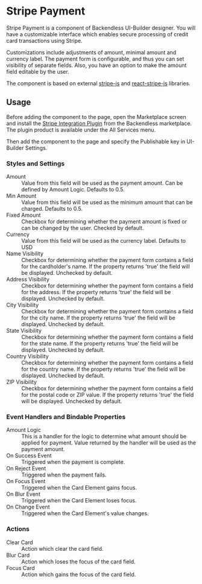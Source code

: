 # Stripe Payment

Stripe Payment is a component of Backendless UI-Builder designer. You will have a customizable interface which enables
secure processing of credit card transactions using Stripe.

Customizations include adjustments of amount, minimal amount and currency label. The payment form is configurable, and
thus you can set visibility of separate fields. Also, you have an option to make the amount field editable by the user.

The component is based on external [stripe-js](https://github.com/stripe/stripe-js)
and [react-stripe-js](https://github.com/stripe/react-stripe-js) libraries.

## Usage

Before adding the component to the page, open the Marketplace screen and install
the [Stripe Integration Plugin](https://backendless.com/features/marketplace/stripe-integration-plugin/) from the
Backendless marketplace. The plugin product is available under the All Services menu.

Then add the component to the page and specify the Publishable key in UI-Builder Settings.

### Styles and Settings

<dl>
<dt>Amount</dt>
<dd>Value from this field will be used as the payment amount. Can be defined by Amount Logic. Defaults to 0.5.</dd>
<dt>Min Amount</dt>
<dd>Value from this field will be used as the minimum amount that can be charged. Defaults to 0.5.</dd>
<dt>Fixed Amount</dt>
<dd>Checkbox for determining whether the payment amount is fixed or can be changed by the user. Checked by default.</dd>
<dt>Currency</dt>
<dd>Value from this field will be used as the currency label. Defaults to USD</dd>
<dt>Name Visibility</dt>
<dd>Checkbox for determining whether the payment form contains a field for the cardholder's name. If the property returns 'true' the field will be displayed. Unchecked by default.</dd>
<dt>Address Visibility</dt>
<dd>Checkbox for determining whether the payment form contains a field for the address. If the property returns 'true' the field will be displayed. Unchecked by default.</dd>
<dt>City Visibility</dt>
<dd>Checkbox for determining whether the payment form contains a field for the city name. If the property returns 'true' the field will be displayed. Unchecked by default.</dd>
<dt>State Visibility</dt>
<dd>Checkbox for determining whether the payment form contains a field for the state name. If the property returns 'true' the field will be displayed. Unchecked by default.</dd>
<dt>Country Visibility</dt>
<dd>Checkbox for determining whether the payment form contains a field for the country name. If the property returns 'true' the field will be displayed. Unchecked by default.</dd>
<dt>ZIP Visibility</dt>
<dd>Checkbox for determining whether the payment form contains a field for the postal code or ZIP value. If the property returns 'true' the field will be displayed. Unchecked by default.</dd>
</dl>

### Event Handlers and Bindable Properties

<dl>
<dt>Amount Logic</dt>
<dd>This is a handler for the logic to determine what amount should be applied for payment. Value returned by the handler will be used as the payment amount.</dd>
<dt>On Success Event</dt>
<dd>Triggered when the payment is complete.</dd>
<dt>On Reject Event</dt>
<dd>Triggered when the payment fails.</dd>
<dt>On Focus Event</dt>
<dd>Triggered when the Card Element gains focus.</dd>
<dt>On Blur Event</dt>
<dd>Triggered when the Card Element loses focus.</dd>
<dt>On Change Event</dt>
<dd>Triggered when the Card Element's value changes.</dd>
</dl>

### Actions

<dl>
<dt>Clear Card</dt>
<dd>Action which clear the card field.</dd>
<dt>Blur Card</dt>
<dd>Action which loses the focus of the card field.</dd>
<dt>Focus Card</dt>
<dd>Action which gains the focus of the card field.</dd>
</dl>
